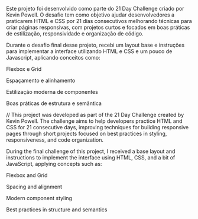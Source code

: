 Este projeto foi desenvolvido como parte do 21 Day Challenge criado por Kevin Powell. O desafio tem como objetivo ajudar desenvolvedores a praticarem HTML e CSS por 21 dias consecutivos melhorando técnicas para criar páginas responsivas, com projetos curtos e focados em boas práticas de estilização, responsividade e organização de código.

Durante o desafio final desse projeto, recebi um layout base e instruções para implementar a interface utilizando HTML e CSS e um pouco de Javascript, aplicando conceitos como:

Flexbox e Grid

Espaçamento e alinhamento

Estilização moderna de componentes

Boas práticas de estrutura e semântica

// 
This project was developed as part of the 21 Day Challenge created by Kevin Powell. The challenge aims to help developers practice HTML and CSS for 21 consecutive days, improving techniques for building responsive pages through short projects focused on best practices in styling, responsiveness, and code organization.

During the final challenge of this project, I received a base layout and instructions to implement the interface using HTML, CSS, and a bit of JavaScript, applying concepts such as:

Flexbox and Grid

Spacing and alignment

Modern component styling

Best practices in structure and semantics


